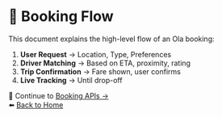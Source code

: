 # 🚦 Booking Flow

This document explains the high-level flow of an Ola booking:

1. **User Request** → Location, Type, Preferences  
2. **Driver Matching** → Based on ETA, proximity, rating  
3. **Trip Confirmation** → Fare shown, user confirms  
4. **Live Tracking** → Until drop-off  

📎 Continue to [Booking APIs →](booking/booking_apis.md)  
⬅️ [Back to Home](README.md)
